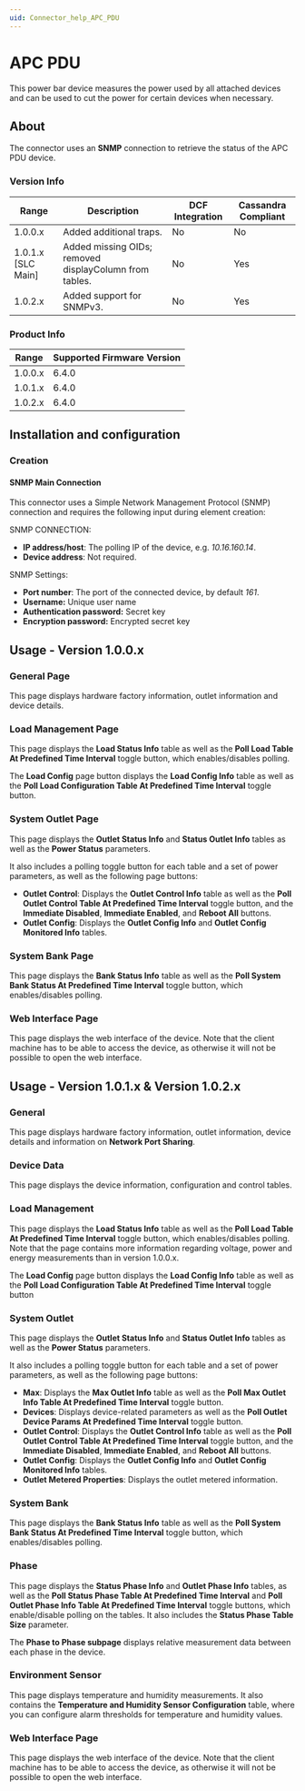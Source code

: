 ```yaml
---
uid: Connector_help_APC_PDU
---
```


# APC PDU

This power bar device measures the power used by all attached devices and can be used to cut the power for certain devices when necessary.

## About

The connector uses an **SNMP** connection to retrieve the status of the APC PDU device.

### Version Info

| **Range**     | **Description**                                        | **DCF Integration** | **Cassandra Compliant** |
|----------------------|--------------------------------------------------------|---------------------|-------------------------|
| 1.0.0.x              | Added additional traps.                                | No                  | No                      |
| 1.0.1.x [SLC Main]   | Added missing OIDs; removed displayColumn from tables. | No                  | Yes                     |
| 1.0.2.x              | Added support for SNMPv3.                              | No                  | Yes                     |

### Product Info

| Range | Supported Firmware Version |
|------------------|-----------------------------|
| 1.0.0.x          | 6.4.0                       |
| 1.0.1.x          | 6.4.0                       |
| 1.0.2.x          | 6.4.0                       |

## Installation and configuration

### Creation

#### SNMP Main Connection

This connector uses a Simple Network Management Protocol (SNMP) connection and requires the following input during element creation:

SNMP CONNECTION:

- **IP address/host**: The polling IP of the device, e.g. *10.16.160.14*.
- **Device address**: Not required.

SNMP Settings:

- **Port number**: The port of the connected device, by default *161*.
- **Username:** Unique user name
- **Authentication password:** Secret key
- **Encryption password:** Encrypted secret key

## Usage - Version 1.0.0.x

### General Page

This page displays hardware factory information, outlet information and device details.

### Load Management Page

This page displays the **Load Status Info** table as well as the **Poll Load Table At Predefined Time Interval** toggle button, which enables/disables polling.

The **Load Config** page button displays the **Load Config Info** table as well as the **Poll Load Configuration Table At Predefined Time Interval** toggle button.

### System Outlet Page

This page displays the **Outlet Status Info** and **Status Outlet Info** tables as well as the **Power Status** parameters.

It also includes a polling toggle button for each table and a set of power parameters, as well as the following page buttons:

- **Outlet Control**: Displays the **Outlet Control Info** table as well as the **Poll Outlet Control Table At Predefined Time Interval** toggle button, and the **Immediate Disabled**, **Immediate Enabled**, and **Reboot All** buttons.
- **Outlet Config**: Displays the **Outlet Config Info** and **Outlet Config Monitored Info** tables.

### System Bank Page

This page displays the **Bank Status Info** table as well as the **Poll System Bank Status At Predefined Time Interval** toggle button, which enables/disables polling.

### Web Interface Page

This page displays the web interface of the device. Note that the client machine has to be able to access the device, as otherwise it will not be possible to open the web interface.

## Usage - Version 1.0.1.x & Version 1.0.2.x

### General

This page displays hardware factory information, outlet information, device details and information on **Network Port Sharing**.

### Device Data

This page displays the device information, configuration and control tables.

### Load Management

This page displays the **Load Status Info** table as well as the **Poll Load Table At Predefined Time Interval** toggle button, which enables/disables polling. Note that the page contains more information regarding voltage, power and energy measurements than in version 1.0.0.x.

The **Load Config** page button displays the **Load Config Info** table as well as the **Poll Load Configuration Table At Predefined Time Interval** toggle button

### System Outlet

This page displays the **Outlet Status Info** and **Status Outlet Info** tables as well as the **Power Status** parameters.

It also includes a polling toggle button for each table and a set of power parameters, as well as the following page buttons:

- **Max**: Displays the **Max Outlet Info** table as well as the **Poll Max Outlet Info Table At Predefined Time Interval** toggle button.
- **Devices**: Displays device-related parameters as well as the **Poll Outlet Device Params At Predefined Time Interval** toggle button.
- **Outlet Control**: Displays the **Outlet Control Info** table as well as the **Poll Outlet Control Table At Predefined Time Interval** toggle button, and the **Immediate Disabled**, **Immediate Enabled**, and **Reboot All** buttons.
- **Outlet Config**: Displays the **Outlet Config Info** and **Outlet Config Monitored Info** tables.
- **Outlet Metered Properties**: Displays the outlet metered information.

### System Bank

This page displays the **Bank Status Info** table as well as the **Poll System Bank Status At Predefined Time Interval** toggle button, which enables/disables polling.

### Phase

This page displays the **Status Phase Info** and **Outlet Phase Info** tables, as well as the **Poll Status Phase Table At Predefined Time Interval** and **Poll Outlet Phase Info Table At Predefined Time Interval** toggle buttons, which enable/disable polling on the tables. It also includes the **Status Phase Table Size** parameter.

The **Phase to Phase subpage** displays relative measurement data between each phase in the device.

### Environment Sensor

This page displays temperature and humidity measurements. It also contains the **Temperature and Humidity Sensor Configuration** table, where you can configure alarm thresholds for temperature and humidity values.

### Web Interface Page

This page displays the web interface of the device. Note that the client machine has to be able to access the device, as otherwise it will not be possible to open the web interface.
